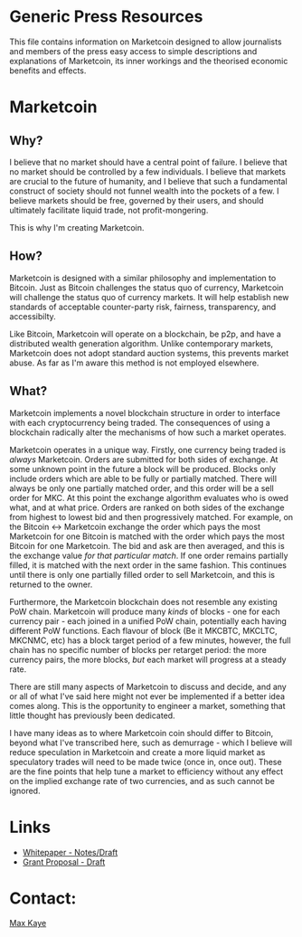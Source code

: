 # Generic Press Resources

This file contains information on Marketcoin designed to allow journalists and members of the press easy access to simple descriptions and explanations of Marketcoin, its inner workings and the theorised economic benefits and effects.

# Marketcoin

## Why?

I believe that no market should have a central point of failure. I believe that no market should be controlled by a few individuals. I believe that markets are crucial to the future of humanity, and I believe that such a fundamental construct of society should not funnel wealth into the pockets of a few. I believe markets should be free, governed by their users, and should ultimately facilitate liquid trade, not profit-mongering.

This is why I'm creating Marketcoin.

## How?

Marketcoin is designed with a similar philosophy and implementation to Bitcoin. Just as Bitcoin challenges the status quo of currency, Marketcoin will challenge the status quo of currency markets. It will help establish new standards of acceptable counter-party risk, fairness, transparency, and accessibilty.

Like Bitcoin, Marketcoin will operate on a blockchain, be p2p, and have a distributed wealth generation algorithm. Unlike contemporary markets, Marketcoin does not adopt standard auction systems, this prevents market abuse. As far as I'm aware this method is not employed elsewhere.

## What?

Marketcoin implements a novel blockchain structure in order to interface with each cryptocurrency being traded. The consequences of using a blockchain radically alter the mechanisms of how such a market operates.

Marketcoin operates in a unique way. Firstly, one currency being traded is *always* Marketcoin. Orders are submitted for both sides of exchange. At some unknown point in the future a block will be produced. Blocks only include orders which are able to be fully or partially matched. There will always be only one partially matched order, and this order will be a sell order for MKC. At this point the exchange algorithm evaluates who is owed what, and at what price. Orders are ranked on both sides of the exchange from highest to lowest bid and then progressively matched. For example, on the Bitcoin <-> Marketcoin exchange the order which pays the most Marketcoin for one Bitcoin is matched with the order which pays the most Bitcoin for one Marketcoin. The bid and ask are then averaged, and this is the exchange value *for that particular match*. If one order remains partially filled, it is matched with the next order in the same fashion. This continues until there is only one partially filled order to sell Marketcoin, and this is returned to the owner.

Furthermore, the Marketcoin blockchain does not resemble any existing PoW chain. Marketcoin will produce many *kinds* of blocks - one for each currency pair - each joined in a unified PoW chain, potentially each having different PoW functions. Each flavour of block (Be it MKCBTC, MKCLTC, MKCNMC, etc) has a block target period of a few minutes, however, the full chain has no specific number of blocks per retarget period: the more currency pairs, the more blocks, *but* each market will progress at a steady rate.

There are still many aspects of Marketcoin to discuss and decide, and any or all of what I've said here might not ever be implemented if a better idea comes along. This is the opportunity to engineer a market, something that little thought has previously been dedicated.

I have many ideas as to where Marketcoin coin should differ to Bitcoin, beyond what I've transcribed here, such as demurrage - which I believe will reduce speculation in Marketcoin and create a more liquid market as speculatory trades will need to be made twice (once in, once out). These are the fine points that help tune a market to efficiency without any effect on the implied exchange rate of two currencies, and as such cannot be ignored.

# Links

* [Whitepaper - Notes/Draft](./README.md)
* [Grant Proposal - Draft](./GrantProposal.md)

# Contact:

[Max Kaye](mailto:m@xk.io)


